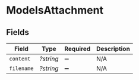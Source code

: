 # ModelsAttachment


## Fields

| Field              | Type               | Required           | Description        |
| ------------------ | ------------------ | ------------------ | ------------------ |
| `content`          | *?string*          | :heavy_minus_sign: | N/A                |
| `filename`         | *?string*          | :heavy_minus_sign: | N/A                |